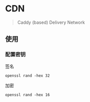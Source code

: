 # CDN

> Caddy (based) Delivery Network

## 使用

### 配置密钥

签名

```shell
openssl rand -hex 32
```

加密

```shell
openssl rand -hex 16
```
